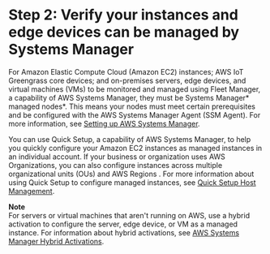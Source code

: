 # Step 2: Verify your instances and edge devices can be managed by Systems Manager<a name="fleet-setup-instances"></a>

For Amazon Elastic Compute Cloud \(Amazon EC2\) instances; AWS IoT Greengrass core devices; and on\-premises servers, edge devices, and virtual machines \(VMs\) to be monitored and managed using Fleet Manager, a capability of AWS Systems Manager, they must be Systems Manager* managed nodes*\. This means your nodes must meet certain prerequisites and be configured with the AWS Systems Manager Agent \(SSM Agent\)\. For more information, see [Setting up AWS Systems Manager](systems-manager-setting-up.md)\. 

You can use Quick Setup, a capability of AWS Systems Manager, to help you quickly configure your Amazon EC2 instances as managed instances in an individual account\. If your business or organization uses AWS Organizations, you can also configure instances across multiple organizational units \(OUs\) and AWS Regions \. For more information about using Quick Setup to configure managed instances, see [Quick Setup Host Management](quick-setup-host-management.md)\.

**Note**  
For servers or virtual machines that aren't running on AWS, use a hybrid activation to configure the server, edge device, or VM as a managed instance\. For information about hybrid activations, see [AWS Systems Manager Hybrid Activations](activations.md)\.